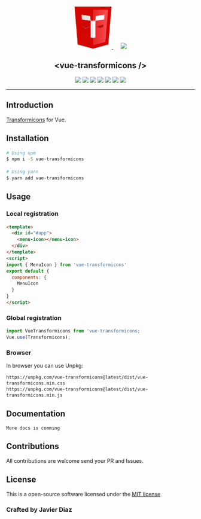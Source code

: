 <p align="center">
  <a style="margin-right: 20px" href="https://github.com/transformicons/transformicons">
    <img src="example/img/transformicons-icon.svg" alt="Transformicons" width="100" />
  </a>
  <a href="https://github.com/coderdiaz/vue-transformicons">
    <img src="https://vuejs.org/images/logo.png" width="120">
  </a>
  <h2 style="font-weight: 700" align="center">&lt;vue-transformicons /&gt;</h2>
</p>

<p align="center">
    <a href="https://npmjs.com/package/vue-transformicons"><img src="https://img.shields.io/npm/dt/vue-transformicons.svg?style=flat-square"></a>
    <a href="https://github.com/coderdiaz/vue-transformicons/blob/master/LICENSE"><img src="https://img.shields.io/badge/license-MIT-blue.svg?style=flat-square"></a>
    <a href="https://github.com/coderdiaz/vue-transformicons/stargazers"><img src="https://img.shields.io/github/stars/coderdiaz/vue-transformicons.svg?style=flat-square"></a>
    <a href="http://npmjs.com/package/vue-transformicons"><img src="https://img.shields.io/npm/v/vue-transformicons.svg?style=flat-square"></a>
    <a href="http://npmjs.com/package/vue-transformicons"><img src="https://img.shields.io/npm/dm/vue-transformicons.svg?style=flat-square"></a>
    <a href="https://www.paypal.me/coderdiaz"><img src="https://img.shields.io/badge/invite-coffee-red.svg?style=flat-square"></a>
    <a href="https://travis-ci.org/coderdiaz/vue-transformicons"><img src="https://travis-ci.org/coderdiaz/vue-transformicons.svg?branch=master&style=flat-square"></a>
</a>

---

## Introduction
[Transformicons](http://transformicons.com) for Vue.

## Installation

```sh
# Using npm
$ npm i -S vue-transformicons

# Using yarn
$ yarn add vue-transformicons
```

## Usage
### Local registration
```html
<template>
  <div id="#app">
    <menu-icon></menu-icon>
  </div>
</template>
<script>
import { MenuIcon } from 'vue-transformicons'
export default {
  components: {
    MenuIcon
  }
}
</script>
```

### Global registration
```js
import VueTransformicons from 'vue-transformicons;
Vue.use(Transformicons);
```

### Browser
In browser you can use Unpkg:
```
https://unpkg.com/vue-transformicons@latest/dist/vue-transformicons.min.css
https://unpkg.com/vue-transformicons@latest/dist/vue-transformicons.min.js
```

## Documentation
```
More docs is comming
```

## Contributions
All contributions are welcome send your PR and Issues.

## License
This is a open-source software licensed under the [MIT license](https://raw.githubusercontent.com/coderdiaz/vue-tiny-pagination/master/LICENSE)

### Crafted by Javier Diaz